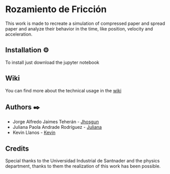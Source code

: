 # Rozamiento de Fricción

This work is made to recreate a simulation of compressed paper and spread paper and analyze their behavior in the time, like position, velocity and acceleration.




## Installation ⚙️

To install just download the jupyter notebook

## Wiki
You can find more about the technical usage in the <a href="https://github.com/Jhosgun/Rozamiento-de-Fricci-n/wiki">wiki</a>


## Authors ✒️
* Jorge Alfredo Jaimes Teherán - <a href="https://github.com/Jhosgun">Jhosgun</a>
* Juliana Paola Andrade Rodríguez - <a href="https://github.com/Jhosgun">Juliana</a>
* Kevin Llanos - <a href="https://github.com/Jhosgun">Kevin</a>




## Credits
Special thanks to the Universidad Industrial de Santnader and the physics department, thanks to them the realization of this work has been possible.

 
